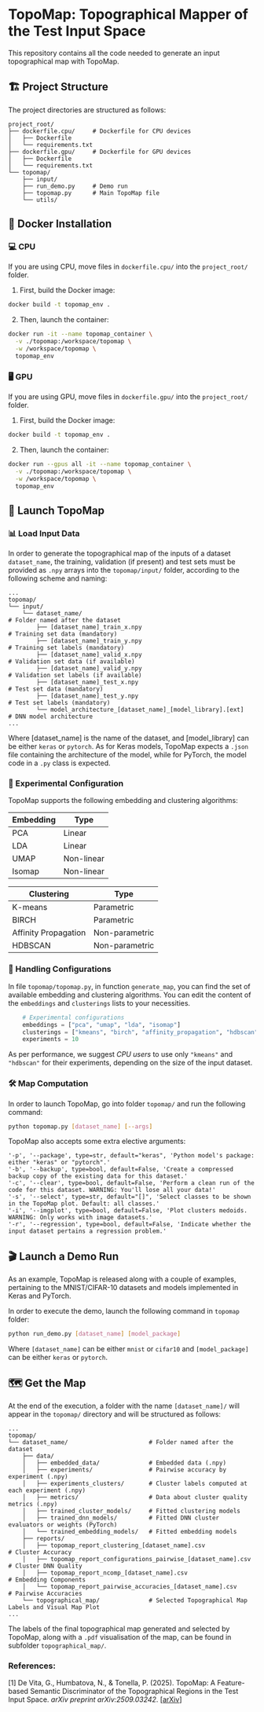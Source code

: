# TopoMap: Topographical Mapper of the Test Input Space

This repository contains all the code needed to generate an input topographical map with TopoMap.

## 🏗️ Project Structure

The project directories are structured as follows:

```
project_root/
├── dockerfile.cpu/		# Dockerfile for CPU devices
│   ├── Dockerfile
│   └── requirements.txt
├── dockerfile.gpu/		# Dockerfile for GPU devices
│   ├── Dockerfile
│   └── requirements.txt
└── topomap/
    ├── input/
    ├── run_demo.py		# Demo run
    ├── topomap.py		# Main TopoMap file
    └── utils/
```

## 🐳 Docker Installation

### 💻 CPU

If you are using CPU, move files in ``dockerfile.cpu/`` into the ``project_root/`` folder. 
1. First, build the Docker image:

```bash
docker build -t topomap_env .
```

2. Then, launch the container:

```bash
docker run -it --name topomap_container \
  -v ./topomap:/workspace/topomap \
  -w /workspace/topomap \
  topomap_env
```

### 🖥️ GPU

If you are using GPU, move files in ``dockerfile.gpu/`` into the ``project_root/`` folder. 

1. First, build the Docker image:

```bash
docker build -t topomap_env .
```

2. Then, launch the container:

```bash
docker run --gpus all -it --name topomap_container \
  -v ./topomap:/workspace/topomap \
  -w /workspace/topomap \
  topomap_env
```

## 🐁 Launch TopoMap

### 📊 Load Input Data

In order to generate the topographical map of the inputs of a dataset ``dataset_name``, the training, validation (if present) and test sets must be provided as ``.npy`` arrays into the ``topomap/input/`` folder, according to the following scheme and naming:

```
...
topomap/
└── input/		
    └── dataset_name/													# Folder named after the dataset
        ├── [dataset_name]_train_x.npy									# Training set data (mandatory)
        ├── [dataset_name]_train_y.npy									# Training set labels (mandatory)
        ├── [dataset_name]_valid_x.npy									# Validation set data (if available)
        ├── [dataset_name]_valid_y.npy									# Validation set labels (if available)
        ├── [dataset_name]_test_x.npy									# Test set data (mandatory)
        ├── [dataset_name]_test_y.npy									# Test set labels (mandatory)
		└── model_architecture_[dataset_name]_[model_library].[ext] 	# DNN model architecture
...
```

Where [dataset_name] is the name of the dataset, and [model_library] can be either ``keras`` or ``pytorch``. As for Keras models, TopoMap expects a ``.json`` file containing the architecture of the model, while for PyTorch, the model code in a ``.py`` class is expected. 

### 🧪 Experimental Configuration

TopoMap supports the following embedding and clustering algorithms:

| **Embedding**         | **Type**        |
|-----------------------|-----------------|
| PCA                   | Linear          |
| LDA                   | Linear          |
| UMAP                  | Non-linear      |
| Isomap                | Non-linear      |

| **Clustering**        | **Type**        |
|-----------------------|-----------------|
| K-means               | Parametric      |
| BIRCH                 | Parametric      |
| Affinity Propagation  | Non-parametric  |
| HDBSCAN               | Non-parametric  |

### 📝 Handling Configurations

In file ``topomap/topomap.py``, in function ``generate_map``, you can find the set of available embedding and clustering algorithms. You can edit the content of the ``embeddings`` and ``clusterings`` lists to your necessities.

```python
    # Experimental configurations
    embeddings = ["pca", "umap", "lda", "isomap"]
    clusterings = ["kmeans", "birch", "affinity_propagation", "hdbscan"]
    experiments = 10
```

As per performance, we suggest *CPU users* to use only ``"kmeans"`` and ``"hdbscan"`` for their experiments, depending on the size of the input dataset.

### 🛠️ Map Computation

In order to launch TopoMap, go into folder ``topomap/`` and run the following command:

```bash
python topomap.py [dataset_name] [--args]
```

TopoMap also accepts some extra elective arguments:

```
'-p', '--package', type=str, default="keras", 'Python model's package: either "keras" or "pytorch".'
'-b', '--backup', type=bool, default=False, 'Create a compressed backup copy of the existing data for this dataset.'
'-c', '--clear', type=bool, default=False, 'Perform a clean run of the code for this dataset. WARNING: You'll lose all your data!'
'-s', '--select', type=str, default="[]", 'Select classes to be shown in the TopoMap plot. Default: all classes.'
'-i', '--imgplot', type=bool, default=False, 'Plot clusters medoids. WARNING: Only works with image datasets.'
'-r', '--regression', type=bool, default=False, 'Indicate whether the input dataset pertains a regression problem.'
```

## 🎬 Launch a Demo Run

As an example, TopoMap is released along with a couple of examples, pertaining to the MNIST/CIFAR-10 datasets and models implemented in Keras and PyTorch.

In order to execute the demo, launch the following command in ``topomap`` folder:

```bash
python run_demo.py [dataset_name] [model_package]
```

Where ``[dataset_name]`` can be either ``mnist`` or ``cifar10`` and ``[model_package]`` can be either ``keras`` or ``pytorch``.

## 🗺️ Get the Map

At the end of the execution, a folder with the name ``[dataset_name]/`` will appear in the ``topomap/`` directory and will be structured as follows:

```
...
topomap/
└── dataset_name/						# Folder named after the dataset
    ├── data/
    │	├── embedded_data/				# Embedded data (.npy)
    │	├── experiments/				# Pairwise accuracy by experiment (.npy)
    │	├── experiments_clusters/		# Cluster labels computed at each experiment (.npy)
    │	├── metrics/					# Data about cluster quality metrics (.npy)
    │	├── trained_cluster_models/		# Fitted clustering models
    │	├── trained_dnn_models/			# Fitted DNN cluster evaluators or weights (PyTorch)
    │	└── trained_embedding_models/	# Fitted embedding models
    ├── reports/
    │	├── topomap_report_clustering_[dataset_name].csv 				# Cluster Accuracy
    │	├── topomap_report_configurations_pairwise_[dataset_name].csv 	# Cluster DNN Quality
    │	├── topomap_report_ncomp_[dataset_name].csv 					# Embedding Components
    │	└── topomap_report_pairwise_accuracies_[dataset_name].csv 		# Pairwise Accuracies
    └── topographical_map/				# Selected Topographical Map Labels and Visual Map Plot
...

```

The labels of the final topographical map generated and selected by TopoMap, along with a ``.pdf`` visualisation of the map, can be found in subfolder ``topographical_map/``.

### References:

[1] De Vita, G., Humbatova, N., & Tonella, P. (2025). TopoMap: A Feature-based Semantic Discriminator of the Topographical Regions in the Test Input Space. *arXiv preprint arXiv:2509.03242*. [[arXiv](https://arxiv.org/abs/2509.03242)]

